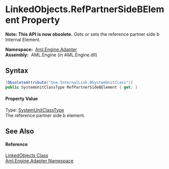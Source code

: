 LinkedObjects.RefPartnerSideBElement Property
=============================================


**Note: This API is now obsolete.**
Gets or sets the reference partner side b Internal Element.

  **Namespace:**  [Aml.Engine.Adapter][1]  
  **Assembly:**  AML.Engine (in AML.Engine.dll)

Syntax
------

```csharp
[ObsoleteAttribute("Use InternalLink.BSystemUnitClass")]
public SystemUnitClassType RefPartnerSideBElement { get; }
```

#### Property Value
Type: [SystemUnitClassType][2]  
The reference partner side b element.

See Also
--------

#### Reference
[LinkedObjects Class][3]  
[Aml.Engine.Adapter Namespace][1]  

[1]: ../README.md
[2]: ../../Aml.Engine.CAEX/SystemUnitClassType/README.md
[3]: README.md
[4]: https://www.automationml.org
[5]: ../../icons/logoShade.png